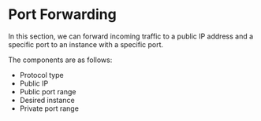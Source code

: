 # Port Forwarding

In this section, we can forward incoming traffic to a public IP address and a specific port to an instance with a specific port.

<DarkModeImage
  dark-src="/images/guides/en/dark/networks/add-portforward.png"
  light-src="/images/guides/en/light/networks/add-portforward.png"
  alt="Create portforward"
/>

<!-- todo: we ca explain more about this fields -->

The components are as follows:

- Protocol type
- Public IP
- Public port range
- Desired instance
- Private port range

<DarkModeImage
  dark-src="/images/guides/en/dark/networks/portforward-entry.png"
  light-src="/images/guides/en/light/networks/portforward-entry.png"
  alt="PortForward entry"
/>
